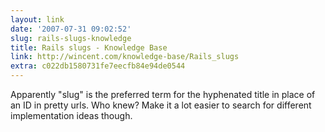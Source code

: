 ```yaml
---
layout: link
date: '2007-07-31 09:02:52'
slug: rails-slugs-knowledge
title: Rails slugs - Knowledge Base
link: http://wincent.com/knowledge-base/Rails_slugs
extra: c022db1580731fe7eecfb84e94de0544
---
```


Apparently "slug" is the preferred term for the hyphenated title in place of an ID in pretty urls. Who knew? Make it a lot easier to search for different implementation ideas though.